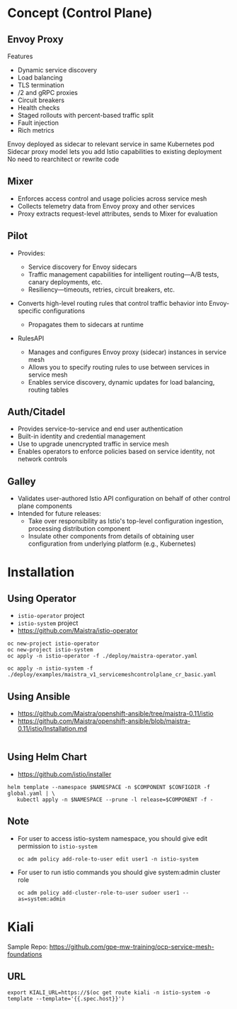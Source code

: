 # Concept (Control Plane)

## Envoy Proxy
Features
- Dynamic service discovery
- Load balancing
- TLS termination
- /2 and gRPC proxies
- Circuit breakers
- Health checks
- Staged rollouts with percent-based traffic split
- Fault injection
- Rich metrics

Envoy deployed as sidecar to relevant service in same Kubernetes pod
Sidecar proxy model lets you add Istio capabilities to existing deployment
No need to rearchitect or rewrite code

## Mixer
- Enforces access control and usage policies across service mesh
- Collects telemetry data from Envoy proxy and other services
- Proxy extracts request-level attributes, sends to Mixer for evaluation

## Pilot

- Provides:
  - Service discovery for Envoy sidecars
  - Traffic management capabilities for intelligent routing—A/B tests, canary deployments, etc.
  - Resiliency—timeouts, retries, circuit breakers, etc.

- Converts high-level routing rules that control traffic behavior into Envoy-specific configurations
  - Propagates them to sidecars at runtime

- RulesAPI
  - Manages and configures Envoy proxy (sidecar) instances in service mesh
  - Allows you to specify routing rules to use between services in service mesh
  - Enables service discovery, dynamic updates for load balancing, routing tables

## Auth/Citadel

- Provides service-to-service and end user authentication
- Built-in identity and credential management
- Use to upgrade unencrypted traffic in service mesh
- Enables operators to enforce policies based on service identity, not network controls


## Galley

- Validates user-authored Istio API configuration on behalf of other control plane components
- Intended for future releases:
  - Take over responsibility as Istio's top-level configuration ingestion, processing distribution component
  - Insulate other components from details of obtaining user configuration from underlying platform (e.g., Kubernetes)


# Installation

## Using Operator
- `istio-operator` project
- `istio-system` project
- https://github.com/Maistra/istio-operator

```
oc new-project istio-operator
oc new-project istio-system
oc apply -n istio-operator -f ./deploy/maistra-operator.yaml

oc apply -n istio-system -f ./deploy/examples/maistra_v1_servicemeshcontrolplane_cr_basic.yaml
```

## Using Ansible
- https://github.com/Maistra/openshift-ansible/tree/maistra-0.11/istio
- https://github.com/Maistra/openshift-ansible/blob/maistra-0.11/istio/Installation.md    <Deprecated>
```

```

## Using Helm Chart
- https://github.com/istio/installer

```
helm template --namespace $NAMESPACE -n $COMPONENT $CONFIGDIR -f global.yaml | \
   kubectl apply -n $NAMESPACE --prune -l release=$COMPONENT -f -
```


## Note
- For user to access istio-system namespace, you should give edit permission to `istio-system`
  ```
  oc adm policy add-role-to-user edit user1 -n istio-system
  ```
- For user to run istio commands you should give system:admin cluster role
  ```
  oc adm policy add-cluster-role-to-user sudoer user1 --as=system:admin
  ```


# Kiali

Sample Repo: https://github.com/gpe-mw-training/ocp-service-mesh-foundations

## URL
```
export KIALI_URL=https://$(oc get route kiali -n istio-system -o template --template='{{.spec.host}}')
```